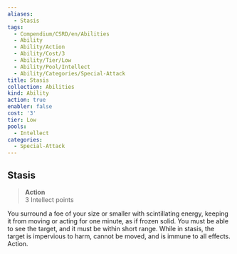 ```yaml
---
aliases:
  - Stasis
tags:
  - Compendium/CSRD/en/Abilities
  - Ability
  - Ability/Action
  - Ability/Cost/3
  - Ability/Tier/Low
  - Ability/Pool/Intellect
  - Ability/Categories/Special-Attack
title: Stasis
collection: Abilities
kind: Ability
action: true
enabler: false
cost: '3'
tier: Low
pools:
  - Intellect
categories:
  - Special-Attack
---
```

## Stasis  
>**Action**  
>3 Intellect points
  
You surround a foe of your size or smaller with scintillating energy, keeping it from moving or acting for one minute, as if frozen solid. You must be able to see the target, and it must be within short range. While in stasis, the target is impervious to harm, cannot be moved, and is immune to all effects. Action.